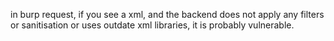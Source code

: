 in burp request, if you see a xml, and the backend does not apply any filters or sanitisation or uses outdate xml libraries, it is probably vulnerable. 
